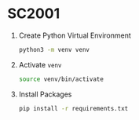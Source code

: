 # SC2001

1. Create Python Virtual Environment
    ```bash
    python3 -m venv venv
    ```
2. Activate `venv`
    ```bash
    source venv/bin/activate 
    ```

3. Install Packages
    ```bash
    pip install -r requirements.txt
    ```
